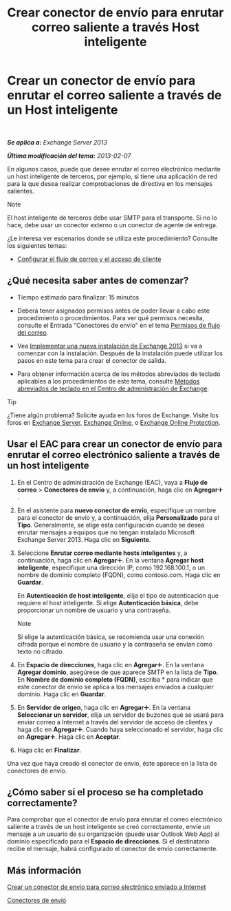 ﻿---
title: 'Crear conector de envío para enrutar correo saliente a través Host inteligente'
TOCTitle: Crear un conector de envío para enrutar el correo saliente a través de un Host inteligente
ms:assetid: 4a9ef08e-bd62-4c6b-8790-d24fb0f8f24b
ms:mtpsurl: https://technet.microsoft.com/es-es/library/JJ673059(v=EXCHG.150)
ms:contentKeyID: 49895614
ms.date: 04/23/2018
mtps_version: v=EXCHG.150
ms.translationtype: HT
---

# Crear un conector de envío para enrutar el correo saliente a través de un Host inteligente

 

_**Se aplica a:** Exchange Server 2013_

_**Última modificación del tema:** 2013-02-07_

En algunos casos, puede que desee enrutar el correo electrónico mediante un host inteligente de terceros, por ejemplo, si tiene una aplicación de red para la que desea realizar comprobaciones de directiva en los mensajes salientes.


> [!NOTE]
> El host inteligente de terceros debe usar SMTP para el transporte. Si no lo hace, debe usar un conector externo o un conector de agente de entrega.



¿Le interesa ver escenarios donde se utiliza este procedimiento? Consulte los siguientes temas:

  - [Configurar el flujo de correo y el acceso de cliente](configure-mail-flow-and-client-access-exchange-2013-help.md)

## ¿Qué necesita saber antes de comenzar?

  - Tiempo estimado para finalizar: 15 minutos

  - Deberá tener asignados permisos antes de poder llevar a cabo este procedimiento o procedimientos. Para ver qué permisos necesita, consulte el Entrada "Conectores de envío" en el tema [Permisos de flujo del correo](mail-flow-permissions-exchange-2013-help.md).

  - Vea [Implementar una nueva instalación de Exchange 2013](deploy-a-new-installation-of-exchange-2013-exchange-2013-help.md) si va a comenzar con la instalación. Después de la instalación puede utilizar los pasos en este tema para crear el conector de salida.

  - Para obtener información acerca de los métodos abreviados de teclado aplicables a los procedimientos de este tema, consulte [Métodos abreviados de teclado en el Centro de administración de Exchange](keyboard-shortcuts-in-the-exchange-admin-center-exchange-online-protection-help.md).


> [!TIP]
> ¿Tiene algún problema? Solicite ayuda en los foros de Exchange. Visite los foros en <A href="https://go.microsoft.com/fwlink/p/?linkid=60612">Exchange Server</A>, <A href="https://go.microsoft.com/fwlink/p/?linkid=267542">Exchange Online</A>, o <A href="https://go.microsoft.com/fwlink/p/?linkid=285351">Exchange Online Protection</A>.



## Usar el EAC para crear un conector de envío para enrutar el correo electrónico saliente a través de un host inteligente

1.  En el Centro de administración de Exchange (EAC), vaya a **Flujo de correo** \> **Conectores de envío** y, a continuación, haga clic en **Agregar**![Agregar icono](images/JJ218640.c1e75329-d6d7-4073-a27d-498590bbb558(EXCHG.150).gif "Agregar icono").

2.  En el asistente para **nuevo conector de envío**, especifique un nombre para el conector de envío y, a continuación, elija **Personalizado** para el **Tipo**. Generalmente, se elige esta configuración cuando se desea enrutar mensajes a equipos que no tengan instalado Microsoft Exchange Server 2013. Haga clic en **Siguiente**.

3.  Seleccione **Enrutar correo mediante hosts inteligentes** y, a continuación, haga clic en **Agregar**![Agregar icono](images/JJ218640.c1e75329-d6d7-4073-a27d-498590bbb558(EXCHG.150).gif "Agregar icono"). En la ventana **Agregar host inteligente**, especifique una dirección IP, como 192.168.100.1, o un nombre de dominio completo (FQDN), como contoso.com. Haga clic en **Guardar**.
    
    En **Autenticación de host inteligente**, elija el tipo de autenticación que requiere el host inteligente. Si elige **Autenticación básica**, debe proporcionar un nombre de usuario y una contraseña.
    

    > [!NOTE]
    > Si elige la autenticación básica, se recomienda usar una conexión cifrada porque el nombre de usuario y la contraseña se envían como texto no cifrado.



4.  En **Espacio de direcciones**, haga clic en **Agregar**![Agregar icono](images/JJ218640.c1e75329-d6d7-4073-a27d-498590bbb558(EXCHG.150).gif "Agregar icono"). En la ventana **Agregar dominio**, asegúrese de que aparece SMTP en la lista de **Tipo**. En **Nombre de dominio completo (FQDN)**, escriba \* para indicar que este conector de envío se aplica a los mensajes enviados a cualquier dominio. Haga clic en **Guardar**.

5.  En **Servidor de origen**, haga clic en **Agregar**![Agregar icono](images/JJ218640.c1e75329-d6d7-4073-a27d-498590bbb558(EXCHG.150).gif "Agregar icono"). En la ventana **Seleccionar un servidor**, elija un servidor de buzones que se usará para enviar correo a Internet a través del servidor de acceso de clientes y haga clic en **Agregar**![Agregar icono](images/JJ218640.c1e75329-d6d7-4073-a27d-498590bbb558(EXCHG.150).gif "Agregar icono"). Cuando haya seleccionado el servidor, haga clic en **Agregar**![Agregar icono](images/JJ218640.c1e75329-d6d7-4073-a27d-498590bbb558(EXCHG.150).gif "Agregar icono"). Haga clic en **Aceptar**.

6.  Haga clic en **Finalizar**.

Una vez que haya creado el conector de envío, éste aparece en la lista de conectores de envío.

## ¿Cómo saber si el proceso se ha completado correctamente?

Para comprobar que el conector de envío para enrutar el correo electrónico saliente a través de un host inteligente se creó correctamente, envíe un mensaje a un usuario de su organización (puede usar Outlook Web App) al dominio especificado para el **Espacio de direcciones**. Si el destinatario recibe el mensaje, habrá configurado el conector de envío correctamente.

## Más información

[Crear un conector de envío para correo electrónico enviado a Internet](create-a-send-connector-for-email-sent-to-the-internet-exchange-2013-help.md)

[Conectores de envío](send-connectors-exchange-2013-help.md)


